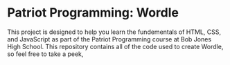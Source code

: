 # Patriot Programming: Wordle

This project is designed to help you learn the fundementals of HTML, CSS, and JavaScript as part of the Patriot Programming course at Bob Jones High School. This repository contains all of the code used to create Wordle, so feel free to take a peek,

